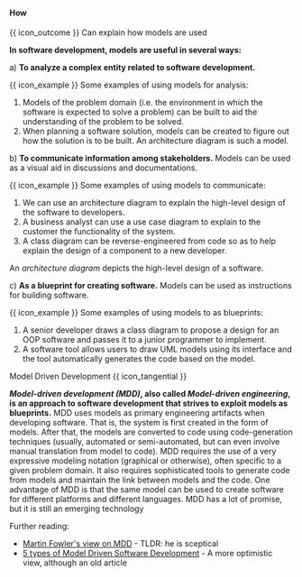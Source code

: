 <div id="title">

#### How

</div>

<span id="prereqs"></span>

<span id="outcomes">{{ icon_outcome }} Can explain how models are used</span>

<div id="body">

**In software development, models are useful in several ways:**

a) **To analyze a complex entity related to software development.**

<tip-box>

{{ icon_example }} Some examples of using models for analysis:

1. Models of the problem domain (i.e. the environment in which the software is expected to solve a problem) can be built to aid the understanding of the problem to be solved.
2. When planning a software solution, models can be created to figure out how the solution is to be built. An architecture diagram is such a model.

</tip-box>

b) **To communicate information among stakeholders.**  Models can be used as a visual aid in discussions and documentations.

<tip-box>

{{ icon_example }} Some examples of using models to communicate:

1. We can use an <trigger trigger="click" for="modal:modelingIntro-archiDiagrams">architecture diagram</trigger> to explain the high-level design of the software to developers.
2. A business analyst can use a use case diagram to explain to the customer the functionality of the system.
3. A class diagram can be reverse-engineered from code so as to help explain the design of a component to a new developer.

</tip-box>

<modal large title="Architecture Diagrams" id="modal:modelingIntro-archiDiagrams">

An _architecture diagram_ depicts the high-level design of a software.

  <include src="../../../../book/architecture/architectureDiagrams/reading/text.md#architecture-diagram-examples"/>
</modal>

c) **As a blueprint for creating software.** Models can be used as instructions for building software.

<tip-box>

{{ icon_example }} Some examples of using models to as blueprints:

1. A senior developer draws a class diagram to propose a design for an OOP software and passes it to a junior programmer to implement.
2. A software tool allows users to draw UML models using its interface and the tool automatically generates the code based on the model.

</tip-box>

<tip-box>

<!-- TODO: make this an independent LO 4* -->

<panel type="seamless">
<span slot="header" class="card-title">Model Driven Development {{ icon_tangential }}</span>

**_Model-driven development (MDD)_, also called _Model-driven engineering_, is an approach to software development that strives to exploit models as blueprints.** MDD uses models as primary engineering artifacts when developing software. That is, the system is first created in the form of models. After that, the models are converted to code using code-generation techniques (usually, automated or semi-automated, but can even involve manual translation from model to code). MDD requires the use of a very expressive modeling notation (graphical or otherwise), often specific to a given problem domain. It also requires sophisticated tools to generate code from models and maintain the link between models and the code. One advantage of MDD is that the same model can be used to create software for different platforms and different languages. MDD has a lot of promise, but it is still an emerging technology

Further reading:
* [Martin Fowler's view on MDD](https://martinfowler.com/bliki/ModelDrivenSoftwareDevelopment.html) - TLDR: he is sceptical
* [5 types of Model Driven Software Development](http://www.theenterprisearchitect.eu/blog/2009/03/31/5-types-of-model-driven-software-development/) - A more optimistic view, although an old article

</panel>

</tip-box>

</div>

<div id="extras">

<include src="exercises.md" />

</div>
